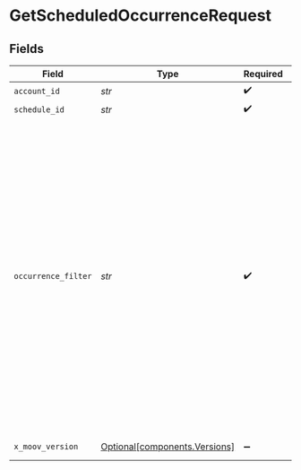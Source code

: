 # GetScheduledOccurrenceRequest


## Fields

| Field                                                                                                                                                                                                                                                                                  | Type                                                                                                                                                                                                                                                                                   | Required                                                                                                                                                                                                                                                                               | Description                                                                                                                                                                                                                                                                            |
| -------------------------------------------------------------------------------------------------------------------------------------------------------------------------------------------------------------------------------------------------------------------------------------- | -------------------------------------------------------------------------------------------------------------------------------------------------------------------------------------------------------------------------------------------------------------------------------------- | -------------------------------------------------------------------------------------------------------------------------------------------------------------------------------------------------------------------------------------------------------------------------------------- | -------------------------------------------------------------------------------------------------------------------------------------------------------------------------------------------------------------------------------------------------------------------------------------- |
| `account_id`                                                                                                                                                                                                                                                                           | *str*                                                                                                                                                                                                                                                                                  | :heavy_check_mark:                                                                                                                                                                                                                                                                     | N/A                                                                                                                                                                                                                                                                                    |
| `schedule_id`                                                                                                                                                                                                                                                                          | *str*                                                                                                                                                                                                                                                                                  | :heavy_check_mark:                                                                                                                                                                                                                                                                     | N/A                                                                                                                                                                                                                                                                                    |
| `occurrence_filter`                                                                                                                                                                                                                                                                    | *str*                                                                                                                                                                                                                                                                                  | :heavy_check_mark:                                                                                                                                                                                                                                                                     | Allows the specification of additional filters beyond the UUID.<br/><br/>Specifying a UUID string returns the exact occurrence.<br/>Specifying a RFC 3339 timestamp returns the latest occurrence at or before that timestamp.<br/>Specifying `latest` returns the latest occurrence at or before now. |
| `x_moov_version`                                                                                                                                                                                                                                                                       | [Optional[components.Versions]](../../models/components/versions.md)                                                                                                                                                                                                                   | :heavy_minus_sign:                                                                                                                                                                                                                                                                     | Specify an API version.                                                                                                                                                                                                                                                                |